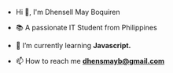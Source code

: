 - Hi 👋, I'm Dhensell May Boquiren

- 📚 A passionate IT Student from Philippines

- 🌱 I’m currently learning **Javascript.**

- 📫 How to reach me **dhensmayb@gmail.com**



